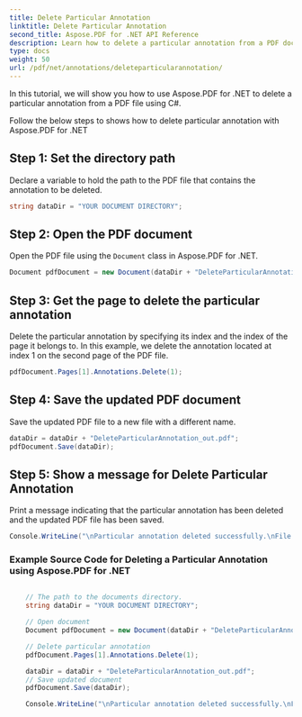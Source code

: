 ```yaml
---
title: Delete Particular Annotation
linktitle: Delete Particular Annotation
second_title: Aspose.PDF for .NET API Reference
description: Learn how to delete a particular annotation from a PDF document using Aspose.PDF for .NET with this step-by-step guide.
type: docs
weight: 50
url: /pdf/net/annotations/deleteparticularannotation/
---
```

In this tutorial, we will show you how to use Aspose.PDF for .NET to delete a particular annotation from a PDF file using C#.

Follow the below steps to shows how to delete particular annotation with Aspose.PDF for .NET

## Step 1: Set the directory path

Declare a variable to hold the path to the PDF file that contains the annotation to be deleted. 

```csharp
string dataDir = "YOUR DOCUMENT DIRECTORY";
```

## Step 2: Open the PDF document

Open the PDF file using the `Document` class in Aspose.PDF for .NET.

```csharp
Document pdfDocument = new Document(dataDir + "DeleteParticularAnnotation.pdf");
```

## Step 3: Get the page to delete the particular annotation

Delete the particular annotation by specifying its index and the index of the page it belongs to. In this example, we delete the annotation located at index 1 on the second page of the PDF file.

```csharp
pdfDocument.Pages[1].Annotations.Delete(1);
```
## Step 4: Save the updated PDF document

Save the updated PDF file to a new file with a different name.

```csharp
dataDir = dataDir + "DeleteParticularAnnotation_out.pdf";
pdfDocument.Save(dataDir);
```

## Step 5: Show a message for Delete Particular Annotation

Print a message indicating that the particular annotation has been deleted and the updated PDF file has been saved.

```csharp
Console.WriteLine("\nParticular annotation deleted successfully.\nFile saved at " + dataDir);
```

### Example Source Code for Deleting a Particular Annotation using Aspose.PDF for .NET

```csharp

	// The path to the documents directory.
	string dataDir = "YOUR DOCUMENT DIRECTORY";

	// Open document
	Document pdfDocument = new Document(dataDir + "DeleteParticularAnnotation.pdf");

	// Delete particular annotation
	pdfDocument.Pages[1].Annotations.Delete(1);

	dataDir = dataDir + "DeleteParticularAnnotation_out.pdf";
	// Save updated document
	pdfDocument.Save(dataDir);

	Console.WriteLine("\nParticular annotation deleted successfully.\nFile saved at " + dataDir);

```

